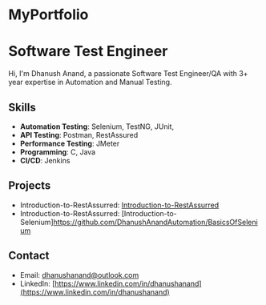 # MyPortfolio
# Software Test Engineer

Hi, I'm Dhanush Anand, a passionate Software Test Engineer/QA with 3+ year expertise in Automation and Manual Testing.

## Skills
- **Automation Testing**: Selenium, TestNG, JUnit, 
- **API Testing**: Postman, RestAssured
- **Performance Testing**: JMeter
- **Programming**: C, Java
- **CI/CD**: Jenkins

## Projects
- Introduction-to-RestAssurred: [Introduction-to-RestAssurred](https://github.com/DhanushAnandAutomation/Introduction-to-RestAssurred)
- Introduction-to-RestAssurred: [Introduction-to-Selenium]https://github.com/DhanushAnandAutomation/BasicsOfSelenium


## Contact
- Email: dhanushanand@outlook.com
- LinkedIn: [https://www.linkedin.com/in/dhanushanand](https://www.linkedin.com/in/dhanushanand)
